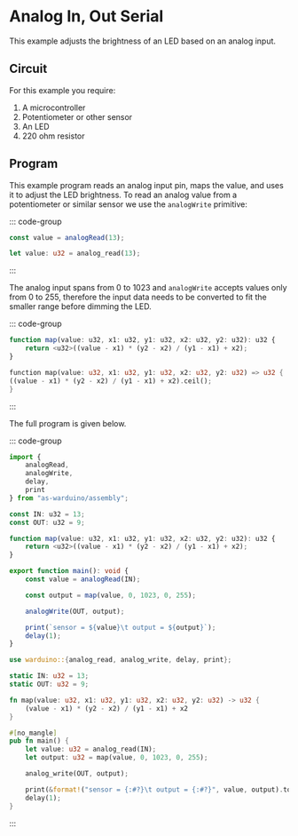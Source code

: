 <script setup>
import photo from '../../components/photo.vue'
</script>

# Analog In, Out Serial

This example adjusts the brightness of an LED based on an analog input.

## Circuit

For this example you require:

1. A microcontroller
2. Potentiometer or other sensor
3. An LED
4. 220 ohm resistor

<photo src="/images/analog-io-circuit.svg" darkmode="/images/analog-io-circuit-dark.svg" classes="circuit"/>

## Program

This example program reads an analog input pin, maps the value, and uses it to adjust the LED brightness.
To read an analog value from a potentiometer or similar sensor we use the `analogWrite` primitive:

::: code-group

```ts [AS]
const value = analogRead(13);
```

```rust [Rust]
let value: u32 = analog_read(13);
```

:::

The analog input spans from 0 to 1023 and `analogWrite` accepts values only from 0 to 255, therefore the input data
needs to be converted to fit the smaller range before dimming the LED.

::: code-group

```ts [AS]
function map(value: u32, x1: u32, y1: u32, x2: u32, y2: u32): u32 {
    return <u32>((value - x1) * (y2 - x2) / (y1 - x1) + x2);
}
```

```rust [Rust]
function map(value: u32, x1: u32, y1: u32, x2: u32, y2: u32) => u32 {
((value - x1) * (y2 - x2) / (y1 - x1) + x2).ceil();
}

```

:::

The full program is given below.

::: code-group

```ts [AS]
import {
    analogRead,
    analogWrite,
    delay,
    print
} from "as-warduino/assembly";

const IN: u32 = 13;
const OUT: u32 = 9;

function map(value: u32, x1: u32, y1: u32, x2: u32, y2: u32): u32 {
    return <u32>((value - x1) * (y2 - x2) / (y1 - x1) + x2);
}

export function main(): void {
    const value = analogRead(IN);

    const output = map(value, 0, 1023, 0, 255);

    analogWrite(OUT, output);

    print(`sensor = ${value}\t output = ${output}`);
    delay(1);
}
```

```rust [Rust]
use warduino::{analog_read, analog_write, delay, print};

static IN: u32 = 13;
static OUT: u32 = 9;

fn map(value: u32, x1: u32, y1: u32, x2: u32, y2: u32) -> u32 {
    (value - x1) * (y2 - x2) / (y1 - x1) + x2
}

#[no_mangle]
pub fn main() {
    let value: u32 = analog_read(IN);
    let output: u32 = map(value, 0, 1023, 0, 255);

    analog_write(OUT, output);

    print(&format!("sensor = {:#?}\t output = {:#?}", value, output).to_string());
    delay(1);
}
```

:::
